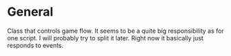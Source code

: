 # General

Class that controls game flow. It seems to be a quite big responsibility as for one script. I will probably try to split it later. Right now it basically just responds to events. 
